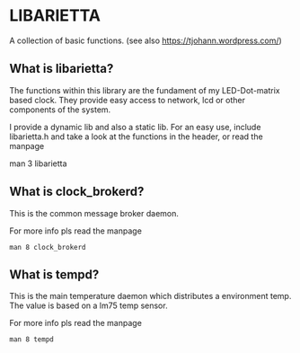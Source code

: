 LIBARIETTA
=========

A collection of basic functions. (see also https://tjohann.wordpress.com/)


What is libarietta?
-------------------
The functions within this library are the fundament of my LED-Dot-matrix based clock. They provide easy access to network, lcd or other components of the system. 

I provide a dynamic lib and also a static lib. For an easy use, include libarietta.h and take a look at the functions in the header, or read the manpage

   man 3 libarietta


What is clock_brokerd?
-------------------
This is the common message broker daemon.

For more info pls read the manpage

    man 8 clock_brokerd


What is tempd?
-------------------
This is the main temperature daemon which distributes a environment temp. The value is based on a lm75 temp sensor.

For more info pls read the manpage

    man 8 tempd


